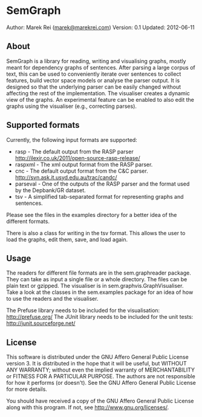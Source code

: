 SemGraph
=========

Author:		Marek Rei (marek@marekrei.com)
Version:	0.1
Updated:	2012-06-11



About
-----

SemGraph is a library for reading, writing and visualising graphs, mostly meant for dependency graphs of sentences.
After parsing a large corpus of text, this can be used to conveniently iterate over sentences to collect features, build vector space models or analyse the parser output.
It is designed so that the underlying parser can be easily changed without affecting the rest of the implementation.
The visualiser creates a dynamic view of the graphs. An experimental feature can be enabled to also edit the graphs using the visualiser (e.g., correcting parses).



Supported formats
-----------------

Currently, the following input formats are supported:

* rasp - The default output from the RASP parser <http://ilexir.co.uk/2011/open-source-rasp-release/>
* raspxml - The xml output format from the RASP parser.
* cnc - The default output format from the C&C parser. <http://svn.ask.it.usyd.edu.au/trac/candc/>
* parseval - One of the outputs of the RASP parser and the format used by the Depbank/GR dataset.
* tsv - A simplified tab-separated format for representing graphs and sentences.

Please see the files in the examples directory for a better idea of the different formats.

There is also a class for writing in the tsv format. This allows the user to load the graphs, edit them, save, and load again.



Usage
-----

The readers for different file formats are in the sem.graphreader package. They can take as input a single file or a whole directory. The files can be plain text or gzipped.
The visualiser is in sem.graphvis.GraphVisualiser.
Take a look at the classes in the sem.examples package for an idea of how to use the readers and the visualiser.

The Prefuse library needs to be included for the visualisation: <http://prefuse.org/>
The JUnit library needs to be included for the unit tests: <http://junit.sourceforge.net/>


License
-------

This software is distributed under the GNU Affero General 
Public License version 3. It is distributed in the hope that it 
will be useful, but WITHOUT ANY WARRANTY; without even the 
implied warranty of MERCHANTABILITY or FITNESS FOR A PARTICULAR 
PURPOSE. The authors are not responsible for how it performs (or doesn't).
See the GNU Affero General Public License for more details.

You should have received a copy of the GNU Affero General Public License 
along with this program. If not, see <http://www.gnu.org/licenses/>.
